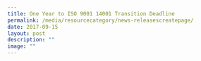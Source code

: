```yaml
---
title: One Year to ISO 9001 14001 Transition Deadline
permalink: /media/resourcecategory/news-releasescreatepage/
date: 2017-09-15
layout: post
description: ""
image: ""
---
```

